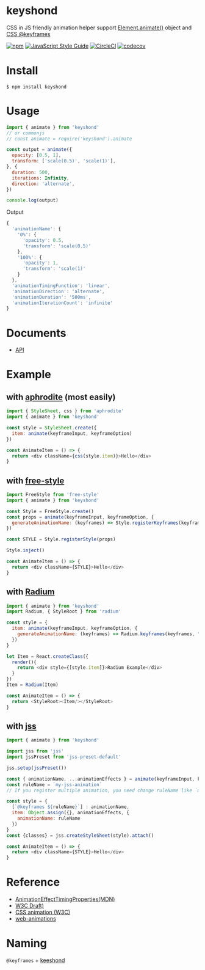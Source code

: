 # keyshond

CSS in JS friendly animation helper support [Element.animate()](https://developer.mozilla.org/en-US/docs/Web/API/Element/animate) object and [CSS @keyframes](https://developer.mozilla.org/en-US/docs/Web/CSS/@keyframes)

[![npm](https://img.shields.io/npm/v/keyshond.svg)](https://www.npmjs.com/package/keyshond)
[![JavaScript Style Guide](https://img.shields.io/badge/code%20style-standard-brightgreen.svg)](http://standardjs.com/)
[![CircleCI](https://img.shields.io/circleci/project/inuscript/keyshond.svg)](https://circleci.com/gh/inuscript/keyshond)
[![codecov](https://codecov.io/gh/inuscript/keyshond/branch/master/graph/badge.svg)](https://codecov.io/gh/inuscript/keyshond)

# Install

```
$ npm install keyshond
```

# Usage

```js
import { animate } from 'keyshond'
// or commonjs
// const animate = require('keyshond').animate

const output = animate({
  opacity: [0.5, 1],
  transform: ['scale(0.5)', 'scale(1)'],
}, {
  duration: 500,
  iterations: Infinity,
  direction: 'alternate',
})

console.log(output)
```

Output

```js
{
  'animationName': {
    '0%': {
      'opacity': 0.5,
      'transform': 'scale(0.5)'
    },
    '100%': {
      'opacity': 1,
      'transform': 'scale(1)'
    }
  },
  'animationTimingFunction': 'linear',
  'animationDirection': 'alternate',
  'animationDuration': '500ms',
  'animationIterationCount': 'infinite'
}
```

# Documents
- [API](https://github.com/inuscript/keyshond/blob/master/docs/API.md)

# Example

## with [aphrodite](https://github.com/Khan/aphrodite) (most easily)

```js
import { StyleSheet, css } from 'aphrodite'
import { animate } from 'keyshond'

const style = StyleSheet.create({
  item: animate(keyframeInput, keyframeOption)
})

const AnimateItem = () => {
  return <div className={css(style.item)}>Hello</div>
}
```

## with [free-style](https://github.com/Khan/free-style)
```js
import FreeStyle from 'free-style'
import { animate } from 'keyshond'

const Style = FreeStyle.create()
const props = animate(keyframeInput, keyframeOption, {
  generateAnimationName: (keyframes) => Style.registerKeyframes(keyframes)
})

const STYLE = Style.registerStyle(props)

Style.inject()

const AnimateItem = () => {
  return <div className={STYLE}>Hello</div>
}
```

## with [Radium](https://github.com/formidablelabs/radium)

```js
import { animate } from 'keyshond'
import Radium, { StyleRoot } from 'radium'

const style = {
  item: animate(keyframeInput, keyframeOption, {
    generateAnimationName: (keyframes) => Radium.keyframes(keyframes, "my-animation")
  })
}

let Item = React.createClass({
  render(){
    return <div style={[style.item]}>Radium Example</div>
  }
})
Item = Radium(Item)

const AnimateItem = () => {
  return <StyleRoot><Item/></StyleRoot>
}

```

## with [jss](https://github.com/cssinjs/jss)

```js
import { animate } from 'keyshond'

import jss from 'jss'
import jssPreset from 'jss-preset-default'

jss.setup(jssPreset())

const { animationName, ...animationEffects } = animate(keyframeInput, keyframeOption)
const ruleName = `my-jss-animation`
// If you register multiple animation, you need change ruleName like `my-jss-animation-{$unique}`

const style = {
  [`@keyframes ${ruleName}`] : animationName,
  item: Object.assign({}, animationEffects, {
    animationName: ruleName
  })
}
const {classes} = jss.createStyleSheet(style).attach()

const AnimateItem = () => {
  return <div className={STYLE}>Hello</div>
}
```

# Reference
- [AnimationEffectTimingProperties(MDN)](https://developer.mozilla.org/en-US/docs/Web/API/AnimationEffectTimingProperties)
- [W3C Draft)](http://w3c.github.io/web-animations/)
- [CSS animation (W3C)](https://drafts.csswg.org/css-animations/)
- [web-animations](https://github.com/web-animations/web-animations-js)

# Naming

`@keyframes` + [keeshond](https://en.wikipedia.org/wiki/Keeshond)
